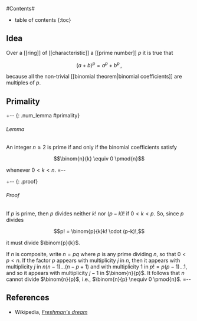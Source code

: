 
#Contents#
* table of contents
{:toc}

## Idea

Over a [[ring]] of [[characteristic]] a [[prime number]] $p$ it is true that

$$
  (a+b)^p = a^p + b^p
  \,,
$$

because all the non-trivial [[binomial theorem|binomial coefficients]] are multiples of $p$. 

## Primality 

+-- {: .num_lemma #primality} 
###### Lemma 
An integer $n \geq 2$ is prime if and only if the binomial coefficients satisfy 

$$\binom{n}{k} \equiv 0 \pmod{n}$$ 

whenever $0 \lt k \lt n$. 
=-- 

+-- {: .proof} 
###### Proof 
If $p$ is prime, then $p$ divides neither $k!$ nor $(p-k)!$ if $0 \lt k \lt p$. So, since $p$ divides 

$$p! = \binom{p}{k}k! \cdot (p-k)!,$$

it must divide $\binom{p}{k}$. 

If $n$ is composite, write $n = p q$ where $p$ is any prime dividing $n$, so that $0 \lt p \lt n$. If the factor $p$ appears with multiplicity $j$ in $n$, then it appears with multiplicity $j$ in $n(n - 1) \ldots (n - p + 1)$ and with multiplicity $1$ in $p! = p(p-1)\ldots 1$, and so it appears with multiplicity $j-1$ in $\binom{n}{p}$. It follows that $n$ cannot divide $\binom{n}{p}$, i.e., $\binom{n}{p} \nequiv 0 \pmod{n}$. 
=-- 


## References

* Wikipedia, _[Freshman's dream](http://en.wikipedia.org/wiki/Freshman's_dream)_

